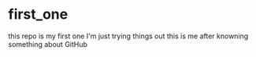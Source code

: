 # first_one
this repo is my first one 
I'm just trying things out
this is me after knowning something about GitHub 
